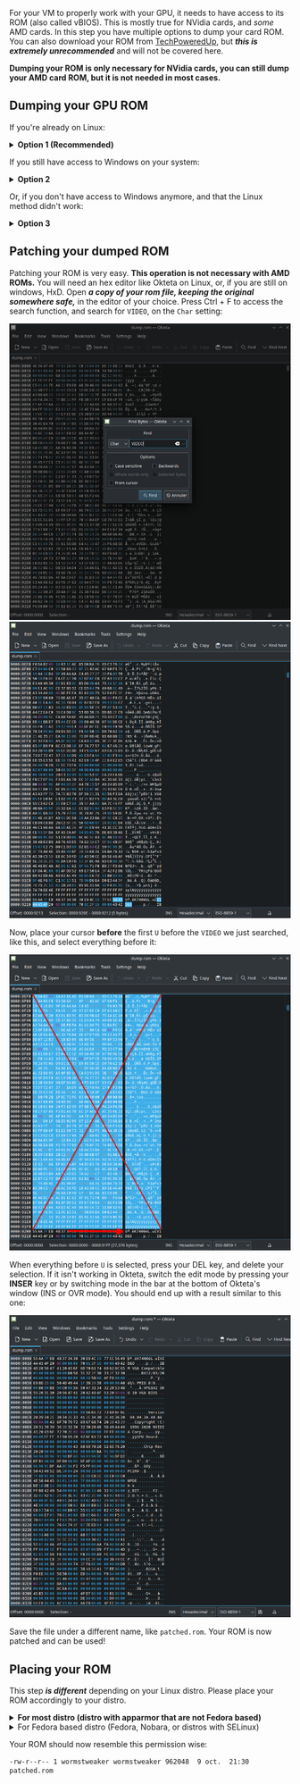 For your VM to properly work with your GPU, it needs to have access to its ROM (also called vBIOS). This is mostly true for NVidia cards, and *some* AMD cards. In this step you have multiple options to dump your card ROM. You can also download your ROM from [TechPoweredUp](https://www.techpowerup.com/vgabios/), but ***this is extremely unrecommended*** and will not be covered here.

**Dumping your ROM is only necessary for NVidia cards, you can still dump your AMD card ROM, but it is not needed in most cases.**

## Dumping your GPU ROM

If you're already on Linux:
<details>
    <summary><strong>Option 1 (Recommended)</strong></summary>
    <details>
        <summary>Tool for NVidia</summary>
        Download the latest version of <a href="https://www.techpowerup.com/download/nvidia-nvflash/">NVFlash Linux</a> in an easily accessible folder (your "Documents" or your "home" folder for example), and unzip the file. You should now have multiple folders for different architectures, the one we are most likely interested in is <strong>x64</strong>. Take note of the file name, it should be something like <code>nvflash</code>.
    </details>
    <details>
        <summary>Tool for AMD</summary>
        Download the latest version of <a href="https://www.techpowerup.com/download/ati-atiflash/">AMDVBFlash / ATI ATIFlash Linux</a> in an easily accessible folder (your "Documents" or your "home" folder for example), and unzip the file. Take note of the file name, it should be something like <code>amdvbflash</code>.
    </details>
    <br>
    Open a TTY with&nbsp;<code>Ctrl + Alt + F2</code> (Try multiple combinations with F&nbsp;<code>X</code>, as it can be different on your distro)<br>
    <img src="images/tty/TTY.gif"/><br>
    Stop your Display Manager, the command is different depending on your distro DM, here are a few examples:
    <details>
        <summary>Gnome Display Manager (GDM)</summary>
        <pre>sudo systemctl stop gdm3</pre>
    </details>
    <details>
        <summary>Simple Desktop Display Manager (SDDM)</summary>
        <pre>sudo systemctl stop sddm</pre>
    </details>
    <details>
        <summary>LightDM</summary>
        <pre>sudo systemctl stop lightdm</pre>
    </details>
    <i>For Ubuntu users: Go at the end of this sub-section, special instructions await you for this step.</i><br>
    Don't hesitate to Google the command for your specific DM.
    <br>
    <br>
    To successfully dump your GPU rom, you need to tell your kernel to stop using the drivers for it.
    We can do this with the&nbsp;<code>rmmod</code> command.
    Alternatively, <strong>if rmmod isn't an available command on your distro,</strong> you can use&nbsp;<code>modprobe -r</code> instead, the syntax is the same, simply replace it in the commands.
    <br>
    To unload the driver kernel modules, run the following commands in order from top to bottom, specific to your GPU:
    <table>
        <tr>
            <th>NVidia</th>
            <th>AMD</th>
        </tr>
        <tr>
            <th>sudo rmmod nvidia_uvm</th>
            <th>sudo rmmod drm_kms_helper</th>
        </tr>
        <tr>
            <th>sudo rmmod nvidia_drm</th>
            <th>sudo rmmod amdgpu</th>
        </tr>
        <tr>
            <th>sudo rmmod nvidia_modeset</th>
            <th>sudo rmmod radeon</th>
        </tr>
        <tr>
            <th>sudo rmmod nvidia</th>
            <th></th>
        </tr>
    </table>
    <i>Note for NVidia GPUs: Sometimes, a service named <code>nvidia-persistenced</code> can stop you from unloading certain modules. Simply stop this service with <code>sudo systemctl stop nvidia-persistenced</code> to get rid of it temporarily. Since the 5.1X version of the Linux Kernel, the drm_kms_helper and drm are builtin the kernel, and cannot be unloaded, you can safely ignore them if they don't unload.</i>
    <br>
    <img src="images/tty/TTY_nvidia_unload.png"/><br>
    <br>
    Now, place yourself in the folder containing nvflash/amdvbflash, make it executable with <code>chmod +x</code>, and dump your rom:
    <table>
        <tr>
            <th>NVidia</th>
            <th>AMD</th>
        </tr>
        <tr>
            <th>sudo chmod +x nvflash</th>
            <th>sudo chmod +x amdvbflash</th>
        </tr>
        <tr>
            <th>sudo ./nvflash --save vbios.rom</th>
            <th>sudo ./amdvbflash -s 0 vbios.rom</th>
        </tr>
    </table>
<i>Note for AMD GPUs: 0 in this previous command is your adapter, if yours isn't 0, you can figure out which number you need to put here using <code>sudo ./amdvbflash -i</code></i>
    <br>
    <br>
    Results of the dump:
    <details>
        <summary>For NVidia</summary>
        <img src="images/tty/TTY_nvidia_save.png"/>
    </details>
    <details>
        <summary>For AMD</summary>
        <img src="images/tty/TTY_amd_save.png"/>
    </details>
    <br>
    We now need to reload the modules we unloaded previously. You can do so by simply typing the unloads command we did earlier, in reverse order, and replacing <code>rmmod</code> by <code>modprobe</code> like so:
    <table>
        <tr>
            <th>NVidia</th>
            <th>AMD</th>
        </tr>
        <tr>
            <th>sudo modprobe nvidia</th>
            <th>sudo modprobe drm_kms_helper</th>
        </tr>
        <tr>
            <th>sudo modprobe nvidia_uvm</th>
            <th>sudo modprobe amdgpu</th>
        </tr>
        <tr>
            <th>sudo modprobe nvidia_drm</th>
            <th>sudo modprobe radeon</th>
        </tr>
        <tr>
            <th>sudo modprobe nvidia_modeset</th>
            <th></th>
        </tr>
    </table>
    <br>
    Likewise, after reloading the kernel modules, we now need to restart our display manager, here are a few examples:
    <details>
        <summary>Gnome Display Manager (GDM)</summary>
        <pre>sudo systemctl restart gdm3</pre>
    </details>
    <details>
        <summary>Simple Desktop Display Manager (SDDM)</summary>
        <pre>sudo systemctl restart sddm</pre>
    </details>
    <details>
        <summary>LightDM</summary>
        <pre>sudo systemctl restart lightdm</pre>
    </details>
    <br>
    You can also reboot your host with<code>sudo reboot</code> instead of reloading all the modules.
    <br>
    <br>
    You should now have a dumped GPU rom, specific to your GPU.
    <br>
    <details>
        <summary>Special section for Ubuntu 22 (and probably next versions)</summary>
        Ubuntu 22 has a very annoying way to stop your DE. It uses something different from other Debian based distro. You first need to disable your DE like this:
        <pre>sudo systemctl set-default multi-user
gnome-session-quit</pre>
        This will set your default display mode to a TTY, and stop gnome. At this point, follow the previous steps of the guide to dump your vBios normally. When you are done, you can restore your DE with this:
        <pre>sudo systemctl set-default graphical
sudo systemctl start gdm3</pre>
        <br>
        <i>Save yourself, don't use the mess that is Ubuntu 22.</i>
        <br>
    </details>
</details>

If you still have access to Windows on your system:
<details>
    <summary><strong>Option 2</strong></summary>
    Start up Windows 10 and install GPU-Z. Run it, and click on this icon.
    <br>
    <img src="uploads/fc5745a7ff92aa34bf3db2abb7a8b997/image.png"/>
    <br>
    This should save a vbios file for you. Keep it safe on a USB stick or external drive, to transfer it on Linux later. You can keep Windows opened for the next step, as you can edit your vbios using <a href='https://mh-nexus.de/en/hxd/'>HxD</a> instead of Okteta.
    <br>
    <b>Note: It seems that versions of GPU-Z after 2.5.0 have trouble dumping vbios, please be sure to use version 2.5.0 until this issue is resolved</b>
</details>

Or, if you don't have access to Windows anymore, and that the Linux method didn't work:
<details>
    <summary><strong>Option 3</strong></summary>
    You can try to create a FreeDOS USB stick, to boot on and use nvflash/atiflash.
    <br>
    <a href='https://unetbootin.github.io/'>Download UNetbootin</a>, run the software (<code>chmod +x</code> the executable then run it from your terminal as root), select the FreeDOS distribution, and flash it on a USB stick (as the live USB iso is less than 500mb, a 1Gb USB stick or higher is enough).<br> If UNetbootin cannot see your USB stick, format it as fat32. Once your USB is formatted, and FreeDOS is installed, copy the <strong>DOS</strong> version of nvflash/amdvbflash (As the time of writing, the DOS latest version of AMDVBFlash is 4.68, the latest DOS version of nvflash is 5.163) on the USB stick.<br>
    Reboot your host, and boot on your newly made FreeDOS USB. Since FreeDOS emulates a DOS environment, you will probably have to set your boot mode to Legacy temporarily, <strong>do not forget to set it back to UEFI after you are done.</strong> On the FreeDOS boot menu, quickly select option 5, you will be put in a DOS prompt. Move yourself to the B: drive (Simply type <code>B:</code>), and check that the nvflash/amdvbflash tools are correctly on your USB, using the DIR command. You should see the exe file alongside the FreeDOS files.<br>
    Now, like in Options 1, you can run the dumping software, and get your rom.
    <table>
        <tr>
            <th>NVidia</th>
            <th>AMD</th>
        </tr>
        <tr>
            <th>nvflash.exe --save vbios.rom</th>
            <th>amdvbflash.exe -s 0 vbios.rom</th>
        </tr>
    </table>
    Your rom should now be saved on your USB stick. To reboot, press your power button once, to trigger an ACPI shutdown, as there is no shutdown or reboot command in FreeDOS. <strong> Don't forget to set back your system to UEFI boot.</strong>
    <br>
    <br>
    Alternatively, if this method still doesn't work, you can try out <a href="https://www.hirensbootcd.org/download/">Hiren's Boot CD</a> and use Option 2 once you are booted on it.
    <br>
    As a complementary ressource, you can consult the <a href="http://wiki.freedos.org/wiki/index.php/How_to_Create_a_USB_Boot_Disk_Using_FreeDOS">FreeDOS wiki</a> for more explanations and tips on how to create a USB stick with FreeDOS on it.
</details>

## Patching your dumped ROM

Patching your ROM is very easy. **This operation is not necessary with AMD ROMs.** You will need an hex editor like Okteta on Linux, or, if you are still on windows, HxD. Open ***a copy of your rom file, keeping the original somewhere safe,*** in the editor of your choice. Press Ctrl + F to access the search function, and search for `VIDEO`, on the `Char` setting:

![okteta search](images/okteta/okteta_search.png)
![okteta search result](images/okteta/okteta_result.png)

Now, place your cursor **before** the first `U` before the `VIDEO` we just searched, like this, and select everything before it:

![okteta rom header removal](images/okteta/okteta_header_removal.png)

When everything before `U` is selected, press your DEL key, and delete your selection. If it isn't working in Okteta, switch the edit mode by pressing your **INSER** key or by switching mode in the bar at the bottom of Okteta's window (INS or OVR mode). You should end up with a result similar to this one:

![okteta result](images/okteta/okteta_final.png)

Save the file under a different name, like `patched.rom`. Your ROM is now patched and can be used!

## Placing your ROM

This step ***is different*** depending on your Linux distro. Please place your ROM accordingly to your distro.

<details>
    <summary><b>For most distro (distro with apparmor that are not Fedora based)</b></summary>
Create a folder called <code>vgabios</code> in <code>/usr/share/</code>
<pre>
sudo mkdir /usr/share/vgabios
</pre>
Place your patched ROM in the newly created directory, and sets its permissions:
<pre>
cp ./patched.rom /usr/share/vgabios/
cd /usr/share/vgabios
sudo chmod -R 644 patched.rom
sudo chown yourusername:yourusername patched.rom
</pre>
</details>
<details>
    <summary>For Fedora based distro (Fedora, Nobara, or distros with SELinux)</summary>
Create a folder called <code>vgabios</code> in <code>/var/lib/libvirt/</code>
<pre>
sudo mkdir /var/lib/libvirt/vgabios
</pre>
Place your patched ROM in the newly created directory, and sets its permissions:
<pre>
cp ./patched.rom /var/lib/libvirt/vgabios/
cd /var/lib/libvirt/vgabios/
sudo chmod -R 644 patched.rom
sudo chown yourusername:yourusername patched.rom
</pre>
Set the SELinux context for the file:
<pre>
sudo semanage fcontext -a -t virt_image_t /var/lib/libvirt/vgabios/patched.rom
sudo restorecon -v /var/lib/libvirt/vbios/patched.rom
</pre>
</details>

Your ROM should now resemble this permission wise:
```
-rw-r--r-- 1 wormstweaker wormstweaker 962048  9 oct.  21:30 patched.rom
```